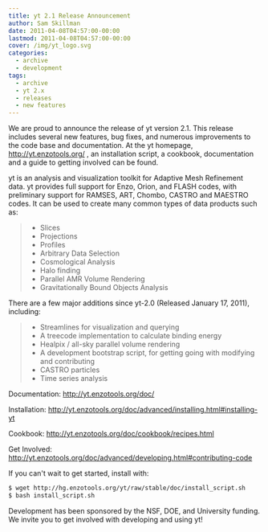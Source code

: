 ```yaml
---
title: yt 2.1 Release Announcement
author: Sam Skillman
date: 2011-04-08T04:57:00-00:00
lastmod: 2011-04-08T04:57:00-00:00
cover: /img/yt_logo.svg
categories:
  - archive
  - development
tags:
  - archive
  - yt 2.x
  - releases
  - new features
---
```

We are proud to announce the release of yt version 2.1. This release
includes several new features, bug fixes, and numerous improvements to
the code base and documentation. At the yt homepage,
<http://yt.enzotools.org/> , an installation script, a cookbook,
documentation and a guide to getting involved can be found.

yt is an analysis and visualization toolkit for Adaptive Mesh Refinement
data. yt provides full support for Enzo, Orion, and FLASH codes, with
preliminary support for RAMSES, ART, Chombo, CASTRO and MAESTRO codes.
It can be used to create many common types of data products such as:

> -   Slices
> -   Projections
> -   Profiles
> -   Arbitrary Data Selection
> -   Cosmological Analysis
> -   Halo finding
> -   Parallel AMR Volume Rendering
> -   Gravitationally Bound Objects Analysis

There are a few major additions since yt-2.0 (Released January 17,
2011), including:

> -   Streamlines for visualization and querying
> -   A treecode implementation to calculate binding energy
> -   Healpix / all-sky parallel volume rendering
> -   A development bootstrap script, for getting going with modifying
>     and contributing
> -   CASTRO particles
> -   Time series analysis

Documentation: <http://yt.enzotools.org/doc/>

Installation:
<http://yt.enzotools.org/doc/advanced/installing.html#installing-yt>

Cookbook: <http://yt.enzotools.org/doc/cookbook/recipes.html>

Get Involved:
<http://yt.enzotools.org/doc/advanced/developing.html#contributing-code>

If you can't wait to get started, install with:

``` bash
$ wget http://hg.enzotools.org/yt/raw/stable/doc/install_script.sh
$ bash install_script.sh
```

Development has been sponsored by the NSF, DOE, and University funding.
We invite you to get involved with developing and using yt!
